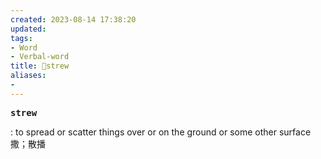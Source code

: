 ```yaml
---
created: 2023-08-14 17:38:20
updated: 
tags: 
- Word
- Verbal-word
title: 🚩strew
aliases:
- 
---
```


<pre><strong>strew</strong></pre>

: to spread or scatter things over or on the ground or some other surface撒；散播
